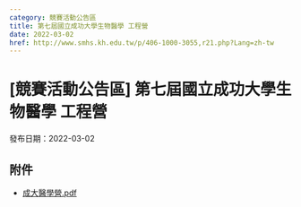 ```yaml
---
category: 競賽活動公告區
title: 第七屆國立成功大學生物醫學 工程營
date: 2022-03-02
href: http://www.smhs.kh.edu.tw/p/406-1000-3055,r21.php?Lang=zh-tw
---
```


# [競賽活動公告區] 第七屆國立成功大學生物醫學 工程營

發布日期：2022-03-02



## 附件

- [成大醫學營.pdf](https://www.smhs.kh.edu.tw/var/file/0/1000/attach/48/pta_2806_2993461_88662.pdf)
